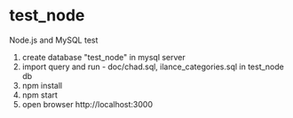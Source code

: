# test_node
Node.js and MySQL test


1. create database "test_node" in mysql server
2. import query and run - doc/chad.sql, ilance_categories.sql in test_node db
3. npm install 
4. npm start
5. open browser http://localhost:3000
